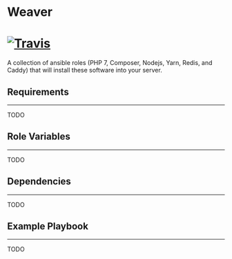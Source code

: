 # Weaver

[![Travis](https://img.shields.io/travis/rppf/weaver.svg?style=flat-square)](https://travis-ci.org/rppf/weaver)
=========

A collection of ansible roles (PHP 7, Composer, Nodejs, Yarn, Redis, and Caddy) that will install these software into your server.

## Requirements
------------

TODO

## Role Variables
--------------

TODO

## Dependencies
------------

TODO

## Example Playbook
----------------

TODO
